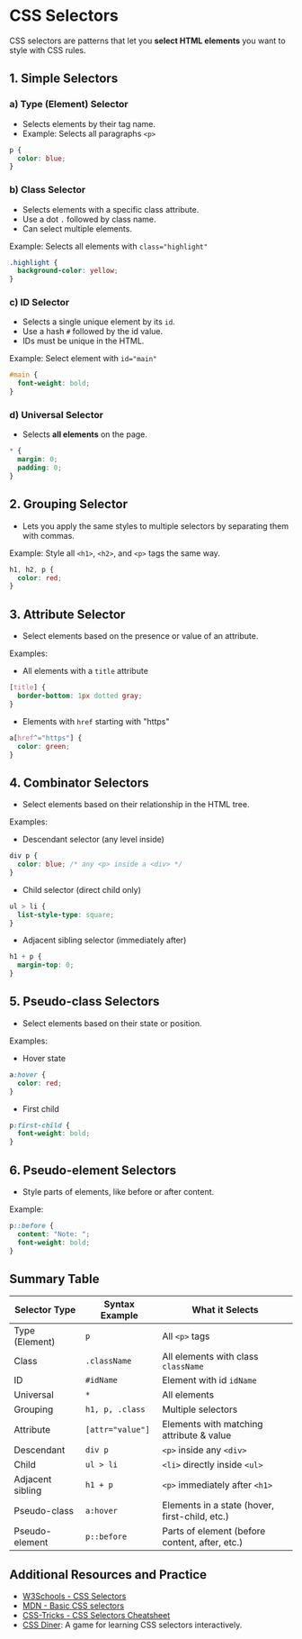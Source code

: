 # CSS Selectors 

CSS selectors are patterns that let you **select HTML elements** you want to style with CSS rules.


## 1. Simple Selectors

### a) Type (Element) Selector
- Selects elements by their tag name.
- Example: Selects all paragraphs `<p>`

```css
p {
  color: blue;
}
```

### b) Class Selector
- Selects elements with a specific class attribute.
- Use a dot `.` followed by class name.
- Can select multiple elements.
  
Example: Selects all elements with `class="highlight"`

```css
.highlight {
  background-color: yellow;
}
```

### c) ID Selector
- Selects a single unique element by its `id`.
- Use a hash `#` followed by the id value.
- IDs must be unique in the HTML.

Example: Select element with `id="main"`

```css
#main {
  font-weight: bold;
}
```

### d) Universal Selector
- Selects **all elements** on the page.
  
```css
* {
  margin: 0;
  padding: 0;
}
```



## 2. Grouping Selector

- Lets you apply the same styles to multiple selectors by separating them with commas.

Example: Style all `<h1>`, `<h2>`, and `<p>` tags the same way.

```css
h1, h2, p {
  color: red;
}
```



## 3. Attribute Selector

- Select elements based on the presence or value of an attribute.

Examples:

- All elements with a `title` attribute

```css
[title] {
  border-bottom: 1px dotted gray;
}
```

- Elements with `href` starting with "https"

```css
a[href^="https"] {
  color: green;
}
```



## 4. Combinator Selectors

- Select elements based on their relationship in the HTML tree.

Examples:

- Descendant selector (any level inside)

```css
div p {
  color: blue; /* any <p> inside a <div> */
}
```

- Child selector (direct child only)

```css
ul > li {
  list-style-type: square;
}
```

- Adjacent sibling selector (immediately after)

```css
h1 + p {
  margin-top: 0;
}
```



## 5. Pseudo-class Selectors

- Select elements based on their state or position.

Examples:

- Hover state

```css
a:hover {
  color: red;
}
```

- First child

```css
p:first-child {
  font-weight: bold;
}
```



## 6. Pseudo-element Selectors

- Style parts of elements, like before or after content.

Example:

```css
p::before {
  content: "Note: ";
  font-weight: bold;
}
```



## Summary Table

| Selector Type       | Syntax Example     | What it Selects                                |
|---------------------|--------------------|-----------------------------------------------|
| Type (Element)       | `p`                | All `<p>` tags                                |
| Class               | `.className`       | All elements with class `className`           |
| ID                  | `#idName`          | Element with id `idName`                       |
| Universal           | `*`                | All elements                                  |
| Grouping            | `h1, p, .class`    | Multiple selectors                             |
| Attribute           | `[attr="value"]`   | Elements with matching attribute & value      |
| Descendant          | `div p`            | `<p>` inside any `<div>`                      |
| Child               | `ul > li`          | `<li>` directly inside `<ul>`                 |
| Adjacent sibling    | `h1 + p`           | `<p>` immediately after `<h1>`               |
| Pseudo-class        | `a:hover`          | Elements in a state (hover, first-child, etc.)|
| Pseudo-element      | `p::before`        | Parts of element (before content, after, etc.)|


## Additional Resources and Practice

- [W3Schools - CSS Selectors](https://www.w3schools.com/css/css_selectors.asp)
- [MDN - Basic CSS selectors](https://developer.mozilla.org/en-US/docs/Learn/CSS/Building_blocks/Selectors)
- [CSS-Tricks - CSS Selectors Cheatsheet](https://css-tricks.com/almanac/selectors/)
- [CSS Diner](https://flukeout.github.io/): A game for learning CSS selectors interactively.


